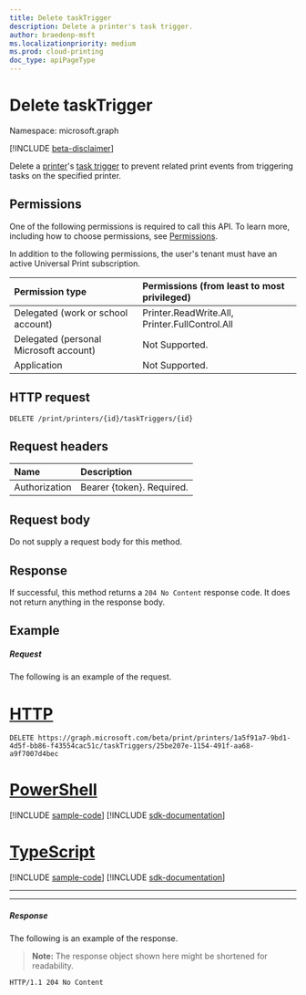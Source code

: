 ```yaml
---
title: Delete taskTrigger
description: Delete a printer's task trigger.
author: braedenp-msft
ms.localizationpriority: medium
ms.prod: cloud-printing
doc_type: apiPageType
---
```


# Delete taskTrigger

Namespace: microsoft.graph

[!INCLUDE [beta-disclaimer](../../includes/beta-disclaimer.md)]

Delete a [printer](../resources/printer.md)'s [task trigger](../resources/printtasktrigger.md) to prevent related print events from triggering tasks on the specified printer.

## Permissions
One of the following permissions is required to call this API. To learn more, including how to choose permissions, see [Permissions](/graph/permissions-reference).

In addition to the following permissions, the user's tenant must have an active Universal Print subscription.

|Permission type | Permissions (from least to most privileged) |
|:---------------|:--------------------------------------------|
|Delegated (work or school account)| Printer.ReadWrite.All, Printer.FullControl.All |
|Delegated (personal Microsoft account)|Not Supported.|
|Application|Not Supported.|

## HTTP request
<!-- { "blockType": "ignored" } -->
```http
DELETE /print/printers/{id}/taskTriggers/{id}
```
## Request headers
| Name          | Description   |
|:--------------|:--------------|
| Authorization | Bearer {token}. Required. |

## Request body
Do not supply a request body for this method.

## Response
If successful, this method returns a `204 No Content` response code. It does not return anything in the response body.

## Example
##### Request
The following is an example of the request.


# [HTTP](#tab/http)
<!-- {
  "blockType": "request",
  "name": "delete_printer_tasktrigger"
}-->
```http
DELETE https://graph.microsoft.com/beta/print/printers/1a5f91a7-9bd1-4d5f-bb86-f43554cac51c/taskTriggers/25be207e-1154-491f-aa68-a9f7007d4bec
```

# [PowerShell](#tab/powershell)
[!INCLUDE [sample-code](../includes/snippets/powershell/delete-printer-tasktrigger-powershell-snippets.md)]
[!INCLUDE [sdk-documentation](../includes/snippets/snippets-sdk-documentation-link.md)]

# [TypeScript](#tab/typescript)
[!INCLUDE [sample-code](../includes/snippets/typescript/delete-printer-tasktrigger-typescript-snippets.md)]
[!INCLUDE [sdk-documentation](../includes/snippets/snippets-sdk-documentation-link.md)]

---


---

##### Response
The following is an example of the response.
>**Note:** The response object shown here might be shortened for readability.
<!-- {
  "blockType": "response"
} -->
```http
HTTP/1.1 204 No Content
```

<!-- uuid: 8fcb5dbc-d5aa-4681-8e31-b001d5168d79
2015-10-25 14:57:30 UTC -->
<!-- {
  "type": "#page.annotation",
  "description": "Delete taskTrigger",
  "keywords": "",
  "section": "documentation",
  "tocPath": ""
}-->


